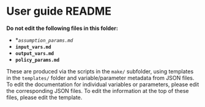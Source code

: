 # User guide README

**Do not edit the following files in this folder:**

* **`assumption_params.md`*
* **`input_vars.md`**
* **`output_vars.md`**
* **`policy_params.md`**

These are produced via the scripts in the `make/` subfolder, using templates
in the `templates/` folder and variable/parameter metadata from JSON files.
To edit the documentation for individual variables or parameters,
please edit the corresponding JSON files.
To edit the information at the top of these files, please edit the template.